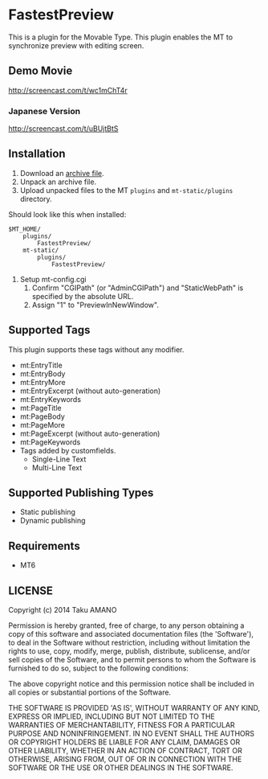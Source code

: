 # FastestPreview

This is a plugin for the Movable Type.
This plugin enables the MT to synchronize preview with editing screen.


## Demo Movie

http://screencast.com/t/wc1mChT4r

### Japanese Version

http://screencast.com/t/uBUjtBtS


## Installation

1. Download an [archive file](https://github.com/usualoma/mt-plugin-FastestPreview/archive/master.zip).
1. Unpack an archive file.
1. Upload unpacked files to the MT `plugins` and `mt-static/plugins` directory.

Should look like this when installed:

    $MT_HOME/
        plugins/
            FastestPreview/
        mt-static/
            plugins/
                FastestPreview/

1. Setup mt-config.cgi
    1. Confirm "CGIPath" (or "AdminCGIPath") and "StaticWebPath" is specified by the absolute URL.
    1. Assign "1" to "PreviewInNewWindow".

## Supported Tags

This plugin supports these tags without any modifier.

* mt:EntryTitle
* mt:EntryBody
* mt:EntryMore
* mt:EntryExcerpt (without auto-generation)
* mt:EntryKeywords
* mt:PageTitle
* mt:PageBody
* mt:PageMore
* mt:PageExcerpt (without auto-generation)
* mt:PageKeywords
* Tags added by customfields.
    * Single-Line Text
    * Multi-Line Text


## Supported Publishing Types
* Static publishing
* Dynamic publishing


## Requirements
* MT6


## LICENSE

Copyright (c) 2014 Taku AMANO

Permission is hereby granted, free of charge, to any person obtaining
a copy of this software and associated documentation files (the
'Software'), to deal in the Software without restriction, including
without limitation the rights to use, copy, modify, merge, publish,
distribute, sublicense, and/or sell copies of the Software, and to
permit persons to whom the Software is furnished to do so, subject to
the following conditions:

The above copyright notice and this permission notice shall be
included in all copies or substantial portions of the Software.

THE SOFTWARE IS PROVIDED 'AS IS', WITHOUT WARRANTY OF ANY KIND,
EXPRESS OR IMPLIED, INCLUDING BUT NOT LIMITED TO THE WARRANTIES OF
MERCHANTABILITY, FITNESS FOR A PARTICULAR PURPOSE AND NONINFRINGEMENT.
IN NO EVENT SHALL THE AUTHORS OR COPYRIGHT HOLDERS BE LIABLE FOR ANY
CLAIM, DAMAGES OR OTHER LIABILITY, WHETHER IN AN ACTION OF CONTRACT,
TORT OR OTHERWISE, ARISING FROM, OUT OF OR IN CONNECTION WITH THE
SOFTWARE OR THE USE OR OTHER DEALINGS IN THE SOFTWARE.
